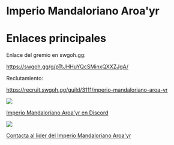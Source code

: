
# Imperio Mandaloriano Aroa'yr


# Enlaces principales

Enlace del gremio en swgoh.gg:

https://swgoh.gg/g/pTtJHHuYQcSMinxQXXZJgA/


Reclutamiento:

https://recruit.swgoh.gg/guild/3111/mperio-mandaloriano-aroa-yr


<a href="https://discord.gg/byFfAbP2"><img src="https://img.shields.io/badge/Discord-7289DA?style=for-the-badge&logo=discord&logoColor=white" /></a>

[Imperio Mandaloriano Aroa'yr en Discord](https://discord.gg/byFfAbP2)



<a href="https://t.me/ISRATHENEFILIM"><img src="https://img.shields.io/badge/Telegram-2CA5E0?style=for-the-badge&logo=telegram&logoColor=white" /></a>


[Contacta al lider del Imperio Mandaloriano Aroa'yr](https://t.me/ISRATHENEFILIM)
